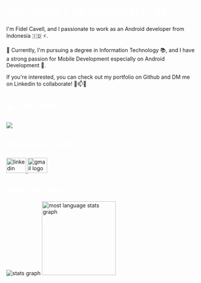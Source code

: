  <h1 align="left" style="color:white;" >Hey, What's up developers? 👋✨</h1>

###

<p align="left">I'm Fidel Cavell, and I passionate to work as an Android developer from Indonesia 🇮🇩 ⚡.</p>
<p>🚀 Currently, I'm pursuing a degree in Information Technology 📚, and I have a strong passion for Mobile Development especially on Android Development 🌱.</p>
<p>If you're interested, you can check out my portfolio on Github and DM me on Linkedin to collaborate! 📱📫👀</p>

###

<h2 align="left" style="color:white;" >💻 Tech Stack</h2>

###

<div align="left">
  <a href="#">
    <img src="https://skillicons.dev/icons?i=androidstudio,kotlin,dart,flutter,firebase,vscode,idea,postman,git,github,figma&theme=dark" />
  </a>
 
</div>

###

<h2 align="left" style="color:white;" >🌐 Social Accounts</h2>

###

<div align="left">
  <a href="https://www.linkedin.com/in/fidelcavell/" target="_blank">
    <img src="https://raw.githubusercontent.com/maurodesouza/profile-readme-generator/master/src/assets/icons/social/linkedin/default.svg" width="52" height="40" alt="linkedin logo"  />
  <a href="https://fidel.cavell@gmail.com" target="_blank">
    <img src="https://raw.githubusercontent.com/maurodesouza/profile-readme-generator/master/src/assets/icons/social/gmail/default.svg" width="52" height="40" alt="gmail logo"  />
  </a>
</div>

<h2 align="left" style="color:white;" >🔥 GitHub Stats</h2>

<div align="left">
 <img src="https://github-readme-stats.vercel.app/api?username=fidelcavell&theme=dracula&show_icons=true" alt="stats graph" />
 <img src="https://github-readme-stats.vercel.app/api/top-langs/?username=fidelcavell&layout=compact&theme=dracula" height="195" alt="most language stats graph" />
</div>

###

